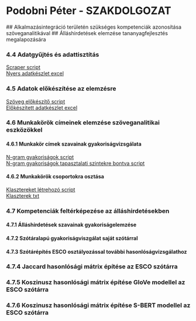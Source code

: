 <h1> Podobni Péter - SZAKDOLGOZAT</h1>
## Alkalmazásintegráció területén szükséges kompetenciák azonosítása szöveganalitikával
## Álláshirdetések elemzése tananyagfejlesztés megalapozására

### 4.4 Adatgyűjtés és adattisztítás
  [Scraper script](site_indeed.py) \
  [Nyers adatkészlet excel](input/indeed_merged.csv)

### 4.5 Adatok előkészítése az elemzésre
  [Szöveg előkészítő script](preprocess.py) \
  [Előkészített adatkészlet excel](input/preprocessed_jobs_all.csv) 

### 4.6 Munkakörök címeinek elemzése szöveganalitikai eszközökkel
#### 4.6.1 Munkakör címek szavainak gyakoriságvizsgálata
  [N-gram gyakoriságok script](title/title_freq_ngrams_all.ipynb) \
  [N-gram gyakoriságok tapasztalati szintekre bontva script](title/title_freq_ngrams_levels.ipynb)
  
#### 4.6.2 Munkakörök csoportokra osztása
  [Klasztereket létrehozó script](title/title_cluster.ipynb) \
  [Klaszterek txt](title/clusters.txt) 
  
### 4.7 Kompetenciák feltérképezése az álláshirdetésekben

#### 4.7.1 Álláshirdetések szavainak gyakoriságelemzése

#### 4.7.2 Szótáralapú gyakoriságviszgálat saját szótárral

#### 4.7.3 Szótárépítés ESCO osztályozással további hasonlóságvizsgálathoz

### 4.7.4 Jaccard hasonlósági mátrix építése az ESCO szótárra

### 4.7.5 Koszinusz hasonlósági mátrix építése GloVe modellel az ESCO szótárra

### 4.7.6 Koszinusz hasonlósági mátrix építése S-BERT modellel az ESCO szótárra
